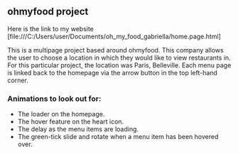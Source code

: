 ## ohmyfood project

Here is the link to my website [file:///C:/Users/user/Documents/oh_my_food_gabriella/home.page.html]

This is a multipage project based around ohmyfood. This company allows the user to choose a location in which they would like to view restaurants in. For this particular project, the location was Paris, Belleville. Each menu page is linked back to the homepage via the arrow button in the top left-hand corner.

### Animations to look out for:

* The loader on the homepage.
* The hover feature on the heart icon.
* The delay as the menu items are loading.
* The green-tick slide and rotate when a menu item has been hovered over.

